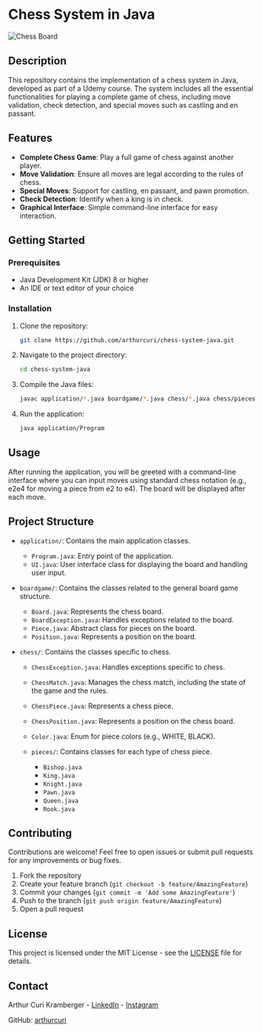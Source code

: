 # Chess System in Java

![Chess Board](https://via.placeholder.com/728x90.png?text=Chess+System+in+Java)

## Description

This repository contains the implementation of a chess system in Java, developed as part of a Udemy course. The system includes all the essential functionalities for playing a complete game of chess, including move validation, check detection, and special moves such as castling and en passant.

## Features

- **Complete Chess Game**: Play a full game of chess against another player.
- **Move Validation**: Ensure all moves are legal according to the rules of chess.
- **Special Moves**: Support for castling, en passant, and pawn promotion.
- **Check Detection**: Identify when a king is in check.
- **Graphical Interface**: Simple command-line interface for easy interaction.

## Getting Started

### Prerequisites

- Java Development Kit (JDK) 8 or higher
- An IDE or text editor of your choice

### Installation

1. Clone the repository:

    ```bash
    git clone https://github.com/arthurcuri/chess-system-java.git
    ```

2. Navigate to the project directory:

    ```bash
    cd chess-system-java
    ```

3. Compile the Java files:

    ```bash
    javac application/*.java boardgame/*.java chess/*.java chess/pieces/*.java
    ```

4. Run the application:

    ```bash
    java application/Program
    ```

## Usage

After running the application, you will be greeted with a command-line interface where you can input moves using standard chess notation (e.g., e2e4 for moving a piece from e2 to e4). The board will be displayed after each move.

## Project Structure

- `application/`: Contains the main application classes.
  - `Program.java`: Entry point of the application.
  - `UI.java`: User interface class for displaying the board and handling user input.

- `boardgame/`: Contains the classes related to the general board game structure.
  - `Board.java`: Represents the chess board.
  - `BoardException.java`: Handles exceptions related to the board.
  - `Piece.java`: Abstract class for pieces on the board.
  - `Position.java`: Represents a position on the board.

- `chess/`: Contains the classes specific to chess.
  - `ChessException.java`: Handles exceptions specific to chess.
  - `ChessMatch.java`: Manages the chess match, including the state of the game and the rules.
  - `ChessPiece.java`: Represents a chess piece.
  - `ChessPosition.java`: Represents a position on the chess board.
  - `Color.java`: Enum for piece colors (e.g., WHITE, BLACK).

  - `pieces/`: Contains classes for each type of chess piece.
    - `Bishop.java`
    - `King.java`
    - `Knight.java`
    - `Pawn.java`
    - `Queen.java`
    - `Rook.java`

## Contributing

Contributions are welcome! Feel free to open issues or submit pull requests for any improvements or bug fixes.

1. Fork the repository
2. Create your feature branch (`git checkout -b feature/AmazingFeature`)
3. Commit your changes (`git commit -m 'Add some AmazingFeature'`)
4. Push to the branch (`git push origin feature/AmazingFeature`)
5. Open a pull request

## License

This project is licensed under the MIT License - see the [LICENSE](LICENSE) file for details.

## Contact

Arthur Curi Kramberger - [LinkedIn](https://www.linkedin.com/in/arthur-kramberger/) - [Instagram](https://www.instagram.com/arthur_kramberger)

GitHub: [arthurcuri](https://github.com/arthurcuri)
